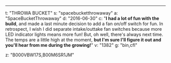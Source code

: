 ---
t: "THROWA BUCKET"
s: "spacebucketthrowaway"
a: "SpaceBucketThrowaway"
d: "2016-06-30"
c: "<strong>I had a lot of fun with the build</strong>, and made a last minute decision to add a fan on/off switch for fun. In retrospect, I wish I did separate intake/outtake fan switches because more LED indicator lights means more fun! But, oh well, there's always next time. The temps are a little high at the moment, <strong>but I'm sure I'll figure it out and you'll hear from me during the growing!</strong>"
v: "1382"
g: "bin,cfl"

z: "B000VBW17S,B00M6SR1JM"

